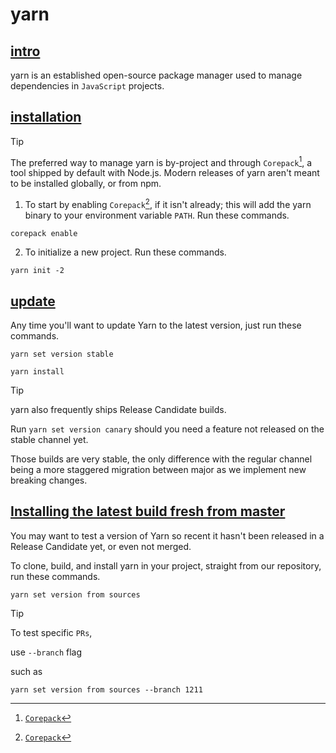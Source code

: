 # yarn
## [intro](https://yarnpkg.com/getting-started)
yarn is an established open-source package manager used to manage dependencies in `JavaScript` projects.

## [installation](https://yarnpkg.com/getting-started/install)

> [!Tip]
> The preferred way to manage yarn is by-project and through `Corepack`[^1], a tool shipped by default with Node.js. Modern releases of yarn aren't meant to be installed globally, or from npm.

1. To start by enabling `Corepack`[^1], if it isn't already; this will add the yarn binary to your environment variable `PATH`. Run these commands.


```
corepack enable
```

2. To initialize a new project. Run these commands.

```
yarn init -2
```

## [update](https://yarnpkg.com/getting-started/install#updating-yarn)
Any time you'll want to update Yarn to the latest version, just run these commands.

```
yarn set version stable
```

```
yarn install
```

> [!TIP]
> yarn also frequently ships Release Candidate builds.
>
> Run `yarn set version canary` should you need a feature not released on the stable channel yet.
> 
> Those builds are very stable, the only difference with the regular channel being a more staggered migration between major as we implement new breaking changes.

## [Installing the latest build fresh from master](https://yarnpkg.com/getting-started/install#installing-the-latest-build-fresh-from-master)

You may want to test a version of Yarn so recent it hasn't been released in a Release Candidate yet, or even not merged. 

To clone, build, and install yarn in your project, straight from our repository, run these commands.

```
yarn set version from sources
```

> [!TIP]
> To test specific `PRs`,
>
> use `--branch` flag
>
> such as
> 
> ```
> yarn set version from sources --branch 1211
> ```

[^1]: [`Corepack`](https://yarnpkg.com/corepack)

